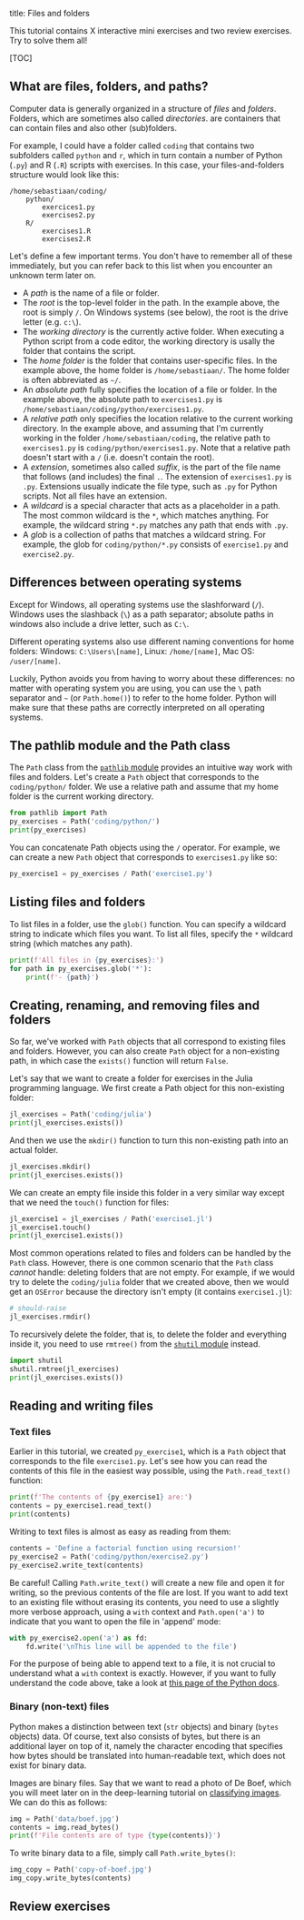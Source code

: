 title: Files and folders

This tutorial contains X interactive mini exercises and two review exercises. Try to solve them all!

[TOC]


## What are files, folders, and paths?

Computer data is generally organized in a structure of *files* and *folders*. Folders, which are sometimes also called *directories*. are containers that can contain files and also other (sub)folders.

For example, I could have a folder called `coding` that contains two subfolders called `python` and `r`, which in turn contain a number of Python (`.py`) and R (`.R`) scripts with exercises. In this case, your files-and-folders structure would look like this:

```
/home/sebastiaan/coding/
    python/
        exercices1.py
        exercises2.py
    R/
        exercises1.R
        exercises2.R
```

Let's define a few important terms. You don't have to remember all of these immediately, but you can refer back to this list when you encounter an unknown term later on.

- A *path* is the name of a file or folder.
- The *root* is the top-level folder in the path. In the example above, the root is simply `/`. On Windows systems (see below), the root is the drive letter (e.g. `c:\`).
- The *working directory* is the currently active folder. When executing a Python script from a code editor, the working directory is usally the folder that contains the script.
- The *home folder* is the folder that contains user-specific files. In the example above, the home folder is `/home/sebastiaan/`. The home folder is often abbreviated as `~/`.
- An *absolute path* fully specifies the location of a file or folder. In the example above, the absolute path to `exercises1.py` is `/home/sebastiaan/coding/python/exercises1.py`.
- A *relative path* only specifies the location relative to the current working directory. In the example above, and assuming that I'm currently working in the folder `/home/sebastiaan/coding`, the relative path to `exercises1.py` is `coding/python/exercises1.py`. Note that a relative path doesn't start with a `/` (i.e. doesn't contain the root).
- A *extension*, sometimes also called *suffix*, is the part of the file name that follows (and includes) the final `.`. The extension of `exercises1.py` is `.py`. Extensions usually indicate the file type, such as `.py` for Python scripts. Not all files have an extension.
- A *wildcard* is a special character that acts as a placeholder in a path. The most common wildcard is the `*`, which matches anything. For example, the wildcard string `*.py` matches any path that ends with `.py`.
- A *glob* is a collection of paths that matches a wildcard string. For example, the glob for `coding/python/*.py` consists of `exercise1.py` and `exercise2.py`.


## Differences between operating systems

Except for Windows, all operating systems use the slashforward (`/`). Windows uses the slashback (`\`) as a path separator; absolute paths in windows also include a drive letter, such as `C:\`.

Different operating systems also use different naming conventions for home folders: Windows: `C:\Users\[name]`, Linux: `/home/[name]`, Mac OS: `/user/[name]`.

Luckily, Python avoids you from having to worry about these differences: no matter with operating system you are using, you can use the `\` path separator and `~` (or `Path.home()`) to refer to the home folder. Python will make sure that these paths are correctly interpreted on all operating systems.


## The pathlib module and the Path class

The `Path` class from the [`pathlib` module](https://docs.python.org/3/library/pathlib.html) provides an intuitive way work with files and folders. Let's create a `Path` object that corresponds to the `coding/python/` folder. We use a relative path and assume that my home folder is the current working directory.

```python
from pathlib import Path
py_exercises = Path('coding/python/')
print(py_exercises)
```

You can concatenate Path objects using the `/` operator. For example, we can create a new `Path` object that corresponds to `exercises1.py` like so:

```python
py_exercise1 = py_exercises / Path('exercise1.py')
```


## Listing files and folders

To list files in a folder, use the `glob()` function. You can specify a wildcard string to indicate which files you want. To list all files, specify the `*` wildcard string (which matches any path).

```python
print(f'All files in {py_exercises}:')
for path in py_exercises.glob('*'):
    print(f'- {path}')
```

## Creating, renaming, and removing files and folders

So far, we've worked with `Path` objects that all correspond to existing files and folders. However, you can also create `Path` object for a non-existing path, in which case the `exists()` function will return `False`.

Let's say that we want to create a folder for exercises in the Julia programming language. We first create a Path object for this non-existing folder:

```python
jl_exercises = Path('coding/julia')
print(jl_exercises.exists())
```

And then we use the `mkdir()` function to turn this non-existing path into an actual folder.

```python
jl_exercises.mkdir()
print(jl_exercises.exists())
```

We can create an empty file inside this folder in a very similar way except that we need the `touch()` function for files:

```python
jl_exercise1 = jl_exercises / Path('exercise1.jl')
jl_exercise1.touch()
print(jl_exercise1.exists())
```

Most common operations related to files and folders can be handled by the `Path` class. However, there is one common scenario that the `Path` class *cannot* handle: deleting folders that are not empty. For example, if we would try to delete the `coding/julia` folder that we created above, then we would get an `OSError` because the directory isn't empty (it contains `exercise1.jl`):

```python
# should-raise
jl_exercises.rmdir()
```

To recursively delete the folder, that is, to delete the folder and everything inside it, you need to use `rmtree()` from the [`shutil` module](https://docs.python.org/3/library/shutil.html) instead.

```python
import shutil
shutil.rmtree(jl_exercises)
print(jl_exercises.exists())
```


## Reading and writing files


### Text files

Earlier in this tutorial, we created `py_exercise1`, which is a `Path` object that corresponds to the file `exercise1.py`. Let's see how you can read the contents of this file in the easiest way possible, using the `Path.read_text()` function:

```python
print(f'The contents of {py_exercise1} are:')
contents = py_exercise1.read_text()
print(contents)
```

Writing to text files is almost as easy as reading from them:


```python
contents = 'Define a factorial function using recursion!'
py_exercise2 = Path('coding/python/exercise2.py')
py_exercise2.write_text(contents)
```

Be careful! Calling `Path.write_text()` will create a new file and open it for writing, so the previous contents of the file are lost. If you want to add text to an existing file without erasing its contents, you need to use a slightly more verbose approach, using a `with` context and `Path.open('a')` to indicate that you want to open the file in 'append' mode:

```python
with py_exercise2.open('a') as fd:
    fd.write('\nThis line will be appended to the file')
```

For the purpose of being able to append text to a file, it is not crucial to understand what a `with` context is exactly. However, if you want to fully understand the code above, take a look at [this page of the Python docs](https://docs.python.org/3/reference/compound_stmts.html#with).


### Binary (non-text) files

Python makes a distinction between text (`str` objects) and binary (`bytes` objects) data. Of course, text also consists of bytes, but there is an additional layer on top of it, namely the character encoding that specifies how bytes should be translated into human-readable text, which does not exist for binary data.

Images are binary files. Say that we want to read a photo of De Boef, which you will meet later on in the deep-learning tutorial on [classifying images](%link:image-classification%). We can do this as follows:

```python
img = Path('data/boef.jpg')
contents = img.read_bytes()
print(f'File contents are of type {type(contents)}')
```

To write binary data to a file, simply call `Path.write_bytes()`:

```python
img_copy = Path('copy-of-boef.jpg')
img_copy.write_bytes(contents)
```


## Review exercises
